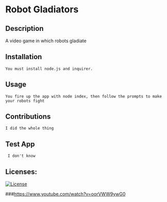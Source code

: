 # Robot Gladiators

 ## Description 
   A video game in which robots gladiate

 ## Installation 
    You must install node.js and inquirer.

## Usage 
    You fire up the app with node index, then follow the prompts to make your robots fight

## Contributions 
    I did the whole thing
    
## Test App 
     I don't know
## Licenses:

[![License](https://img.shields.io/badge/asf-sad-green)](wfae)
     
 ###https://www.youtube.com/watch?v=oorVWW9ywG0
